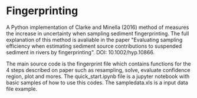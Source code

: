 # Fingerprinting
A Python implementation of Clarke and Minella (2016) method of measures the increase in uncertainty when sampling sediment fingerprinting. The full explanation of this method is avaliable in the paper "Evaluating sampling efficiency when estimating sediment source contributions to suspended sediment in rivers by fingerprinting". DOI: 10.1002/hyp.10866.

The  main source code is the fingerprint file which contains functions for the 4 steps described on paper such as resampling, solve, evaluate confidence region, plot and mores. The quick_start.ipynb  file is a jupyter notebook with basic samples of how to use this codes. The sampledata.xls is a input data file example.

